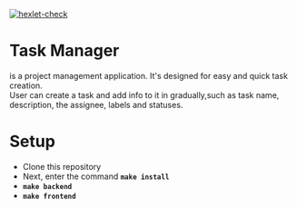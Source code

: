 [![hexlet-check](https://github.com/Yakanaro/php-project-57/actions/workflows/hexlet-check.yml/badge.svg)](https://github.com/Yakanaro/php-project-57/actions/workflows/hexlet-check.yml)

# Task Manager
is a project management application. It's designed for easy and quick task creation.  
User can create a task and add info to it in gradually,such as task name, description, the assignee, labels and statuses.

# Setup

- Clone this repository
- Next, enter the command **`make install`**
- **`make backend`**
- **`make frontend`**
